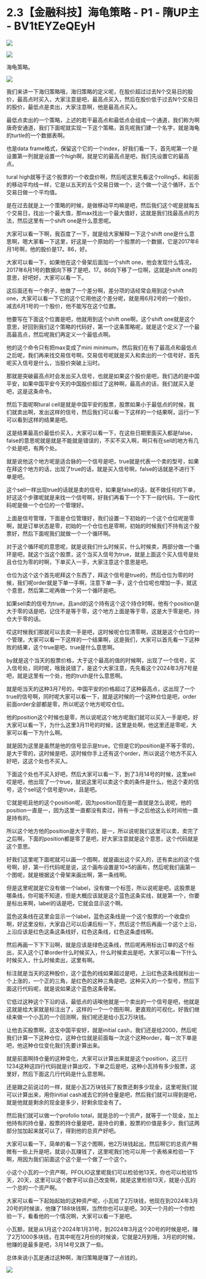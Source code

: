 # 2.3【金融科技】海龟策略 - P1 - 隋UP主 - BV1tEYZeQEyH

![](img/10babfe43cbdc824d9493dcd68b8dc1d_0.png)

![](img/10babfe43cbdc824d9493dcd68b8dc1d_1.png)

海龟策略。

![](img/10babfe43cbdc824d9493dcd68b8dc1d_3.png)

我们来讲一下海归策略哦，海归策略的定义呢，在股价超过过去N个交易日的股价，最高点时买入，大家注意是吧，最高点买入，然后在股价低于过去N个交易日的股价，最低点是卖出，大家注意啊，他是最高点买入。

最低点卖出的一个策略，上述的若干最高点和最低点会组成一个通道，我们称为啊唐奇安通道，我们下面呢就实现一下这个策略，首先呢我们建一个名字，就是海龟的turtle的一个数据表啊。

也是data frame格式，保留这个它的一个index，好我们看一下，首先呢第一个是设置第一列就是设置一个high啊，就是它的最高点是吧，我们先设置它的最高点。

tural high就等于这个股票的一个收盘价啊，然后呢这里先看这个rolling5，和前面的移动平均线一样，它是以五天的五个交易日做一个，这个做一个这个循环，五个交易日做一个平均值。

是在过去就是上一个策略的时候，是做移动平均嘛是吧，然后我们这个呢是就每五个交易日，找出一个最大值，那max找出一个最大值好，这就是我们找最高点的方法，然后这里有一个shift one是什么意思呢。

大家可以看一下啊，我百度了一下，就是给大家解释一下这个shift one是什么意思啊，嗯大家看一下这里，好这是一个原始的一个股票的一个数据，它是2017年6月1号啊，他的股价是17。86，好。

大家可以看一下，如果他在这个骨架后面加一个shift one，他会发现什么情况，2017年6月1号的数据向下移了是吧，17。86向下移了一位啊，这就是shift one的意思，好吧好，大家可以看一下。

这后面还有一个例子，他做了一个差分啊，差分项的话经常会用到这个shift one，大家可以看一下它的这个它用他这个差分呢，就是用6月2号的一个股价，减去6月1号的一个股价，他不能写在这个位置。

他要写在下面这个位置是吧，他就用到这个shift one啊，这个shift one就是这个意思，好回到我们这个策略的代码好，第一个这条策略呢，就是这个定义了一个最高最高点，然后呢我们再定义一个最低点啊。

他的这个命令只有把max变成了mini minimum，然后我们在有了最高点和最低点之后呢，我们再来找交易信号啊，交易信号呢就是买入和卖出的一个信号好，首先呢买入信号是什么，当股价突破上沿时。

那就是突破最高点时会发出买入信号，也就是如果这个股价是吧，我们选的是中国平安，如果中国平安今天的中国股价超过了这种啊，最高点的话，我们就买入是吧，这是这条命令。

然后下面呢啊tural cell是就是中国平安的股票，股票如果小于最低点的时候，我们就卖出啊，发出这样的信号，然后我们可以看一下这样的一个结果啊，运行一下可以看到这样的结果是吧。

这是结果最高价最低价买入，大家可以看一下，在这些日期里面买入都是false，false的意思呢就是就是不能就是错误的，不买不买入啊，啊只有在sell的地方有几个处是吧，有两个处。

就是说他这个地方呢是适合脉的一个信号是吧，true就是代表一个卖的型号，如果在拜这个地方的话，出现了true的话，就是买入信号啊，false的话就是不进行下单是吧。

这个sell一样出现true的话就是卖的信号，如果是false的话，就不做任何的下单，好这这个步骤呢就是来找一个信号啊，好我们再看下一个下下一段代码，下一段代码呢是做一个仓位的一个管理好。

上面是信号管理，下面是仓位管理好，我们设置一下初始的一个这个仓位呢是零啊，就是订单状态是零，初始的一个仓位也是零啊，初始的时候我们不持有这个股票好，然后下面呢我们就做一个一个循环啊。

对于这个循环呢的意思呢，就是说我们什么时候买，什么时候卖，两部分做一个循环是吧，就这个当这个股票，这个当买入信号为true，就是上面这个买入信号是处且仓位为零的时啊，下单买入一手，大家注意这个意思是吧。

仓位为这个这个首先呢拜这个东西了，拜这个信号是true的，然后仓位为零的时候，我们呢order就是下单一手啊，注意下单一手，这个仓位呢也增加一手，就这个意思，然后第二呢再做一个另一个循环是吧。

如果sell卖的信号为true，且and的这个持有这个这个持仓时啊，他有个position是大于零的话是吧，记住不是等于零，这个地方上面是等于零，这是大于零是吧，持仓大于零的话。

哎这时候我们那就可以去卖一手是吧，这时候呢仓位清零啊，这就是这个仓位的一个管理，大家可以看一下这样的一个结果啊，这是我们，大家可以首先看一下这种败的结果，这个true是吧，true是什么意思啊。

by就是这个当天的股票价格，大于这个最高的值的时候啊，出现了一个信号，买入信号处，同时呢，哦我说错了，是这个大家注意，先先看这个2024年3月7号是吧，就是这里有一个处，他的truth是什么意思啊。

就是呃当天的这种3月7号的，中国平安的价格超过了这种最高点，这出现了一个true的信号啊，同时呢大家可以看一下，就是这时候的一个这种仓位是吧，order前面order全部都是零，所以呢这个地方呢哎仓位。

他的position这个时候也是零，所以说呢这个地方呢我们就可以买入一手是吧，好大家可以看一下，为什么这里3月11号的时候，这里是处啊，他这里还是零呢，大家可以看一下为什么啊。

就是因为这里是虽然是他的信号显示是true，它但是它的position是不等于零的，是大于零的，这时候是吧，这时候你手上还有这个order，所以说这个地方不买入好吧，这这个处也不买入。

下面这个处也不买入好吧，然后大家可以看一下，到了3月14号的时候，这里sell哎是吧，他出现了一个true，就说这里可以卖这个卖的条件是什么，他这个麦的信号，这个sell这个信号是true，且是吧。

它就是呃且他的这个position呢，因为position现在是一直就是怎么说呢，他的position一直是一，因为这里一直都没有卖过，持有一手之后他这么长时间他一直是持有的。

所以这个地方他的position是大于零的，是一，所以说呢我们这里可以卖，卖完了之后啊，下面的position都是零了是吧，好大家注意就是这个意思，这个代码就是这个意思。

好我们这里呢下面呢就可以画一个图啊，就是画出这个买入的，还有卖出的这个信号啊，好，第一行代码呢是说，这个画布设置是10×5的画布，然后呢我们画第一个图呢，就是根据这个骨架来画出啊，第一条线啊。

但是这里呢就是它没有做一个label，没有做一个标签，所以说呢是吧，这股票是哪条线，你可能不知道，但是大概应该就是这个蓝色这条实线，就是第一个，你要是标出来啊，label的话是吧，它就会显示这个啊。

蓝色这条线在这里会显示一个label，蓝色这条线是一个这个股票的一个收盘价啊，好这里没标，大家自己可以后课后标一下，然后这个然后再画一个这个上沿，上沿应该是红色这条这条线好，红色这条线，红色这条虚线啊。

然后再画一下下下沿啊，就是应该是绿色这条线，然后呢再用标出订单的这个标出，买入这个订单order什么时候买入，什么时候卖出是吧，大家可以看一下什么时候买入，什么时候卖出，这里有啊。

标注就是当天的这种股价，这个蓝色的线如果超过是吧，上沿红色这条线就标出一个上涨的，一个正的三角，是红色的这种三角是吧，这种买入的一个型号，然后下面这行代码呢，就是说如果这个蓝色这条骨架。

它低过这种这个下沿的话，最低点的话唉他就是一个卖出的一个信号是吧，他就是这就是给大家就是标注出了，这样的一个一个图形啊，更直观的可视化，好我们继续来做一个小瓦的一个回测啊，我们呢还是给小瓦2万块钱。

让他去买股票啊，这支中国平安好，就是initial cash，我们还是给2000，然后呢我们计算一下这种仓位，这种仓位就是前面每一次这个这种order，每一次下单是吧，他这种仓位变化我们先要计算出来。

就是前面啊持仓量的这种变化，大家可以计算出来就是这个position，这三行1234这种这四行代码就是计算出哎，下单之后是吧，这种小瓦持有多少股票，这里好，然后下面这几行代码是什么意思啊。

还是跟之前说过的一样，就是小瓦2万块钱买了股票还剩多少现金，这里呢我们就可以计算出来，用你initial cash减去它的持仓量是吧，然后我们就可以得到是吧，就是他就是剩余的现金是多少，好剩余现金有了。

然后我们就可以做一个profolio total，就是总的一个资产，就等于一个现金，加上他持有的持仓量，股票的持仓量是吧，是持仓的重，股票的价值是多少，我们这两部分加加起来就可以了，得到他的总资产好吧。

大家可以看一下，简单的看一下这个图啊，他2万块钱起出，然后啊它的总资产稍微有一些上升是吧，就说小瓦赚钱了，这里呢我们也可以用一个表格来检验一下啊，用因为我们前面这个这个是一个做了一个这个。

小这个小瓦的一个资产啊，PFOLIO这里呢我们可以检验他13天，你也可以检验15天，20天，这里可以这个数字可以自己改变啊，就是这里检验13天，就是小瓦的一个总的一个资产啊。

大家可以看一下起始起始的这种资产呢，小瓦给了2万块钱，他现在到2024年3月20号的时候诶，他赚了188块钱啊，当然你也可以是吧，30天一个月的一个你检验一下，看看他的一个情况啊，大家可以看一下是吧。

小瓦额，就是从1月这个2024年1月31号，到2024年3月这个20号的时候是吧，赚了2万1000多块钱，在其中呢在2月份的时候诶，它就是2月到哦，3月初的时候，他赚的是最多是吧，3月14号又跌了一些。

总体来说小瓦是通过这种啊，海归策略是赚了一点钱的。

![](img/10babfe43cbdc824d9493dcd68b8dc1d_5.png)